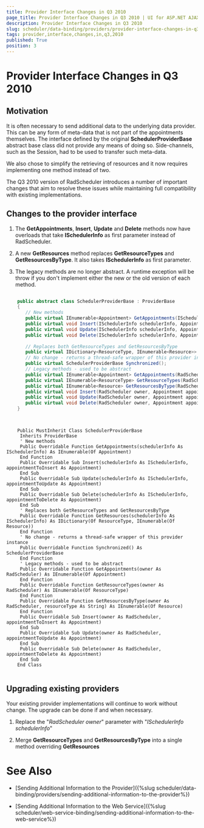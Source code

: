 ```yaml
---
title: Provider Interface Changes in Q3 2010
page_title: Provider Interface Changes in Q3 2010 | UI for ASP.NET AJAX Documentation
description: Provider Interface Changes in Q3 2010
slug: scheduler/data-binding/providers/provider-interface-changes-in-q3-2010
tags: provider,interface,changes,in,q3,2010
published: True
position: 3
---
```


# Provider Interface Changes in Q3 2010



## Motivation

It is often necessary to send additional data to the underlying data provider. This can be any form of meta-data that is not part of the appointments themselves. The interface defined by the original __SchedulerProviderBase__ abstract base class did not provide any means of doing so. Side-channels, such as the Session, had to be used to transfer such meta-data.

We also chose to simplify the retrieving of resources and it now requires implementing one method instead of two.

The Q3 2010 version of RadScheduler introduces a number of important changes that aim to resolve these issues while maintaining full compatibility with existing implementations.

## Changes to the provider interface

1. The __GetAppointments__, __Insert__, __Update__ and __Delete__ methods now have overloads that take __ISchedulerInfo__ as first parameter instead of RadScheduler.

1. A new __GetResources__ method replaces __GetResourceTypes__ and __GetResourcesByType__. It also takes __ISchedulerInfo__ as first parameter.

1. The legacy methods are no longer abstract. A runtime exception will be throw if you don't implement either the new or the old version of each method.





````C#
	
	public abstract class SchedulerProviderBase : ProviderBase
	{
	   // New methods
	   public virtual IEnumerable<Appointment> GetAppointments(ISchedulerInfo schedulerInfo);
	   public virtual void Insert(ISchedulerInfo schedulerInfo, Appointment appointmentToInsert);
	   public virtual void Update(ISchedulerInfo schedulerInfo, Appointment appointmentToUpdate);
	   public virtual void Delete(ISchedulerInfo schedulerInfo, Appointment appointmentToDelete);
	   
	   // Replaces both GetResourceTypes and GetResourcesByType
	   public virtual IDictionary<ResourceType, IEnumerable<Resource>> GetResources(ISchedulerInfo schedulerInfo);
	   // No change - returns a thread-safe wrapper of this provider instance
	   public virtual SchedulerProviderBase Synchronized();
	   // Legacy methods - used to be abstract
	   public virtual IEnumerable<Appointment> GetAppointments(RadScheduler owner);
	   public virtual IEnumerable<ResourceType> GetResourceTypes(RadScheduler owner);
	   public virtual IEnumerable<Resource> GetResourcesByType(RadScheduler owner, string resourceType);
	   public virtual void Insert(RadScheduler owner, Appointment appointmentToInsert);
	   public virtual void Update(RadScheduler owner, Appointment appointmentToUpdate);
	   public virtual void Delete(RadScheduler owner, Appointment appointmentToDelete);
	} 
	
````
````VB.NET
	     
	Public MustInherit Class SchedulerProviderBase
	 Inherits ProviderBase
	 ' New methods
	 Public Overridable Function GetAppointments(schedulerInfo As ISchedulerInfo) As IEnumerable(Of Appointment)
	 End Function
	 Public Overridable Sub Insert(schedulerInfo As ISchedulerInfo, appointmentToInsert As Appointment)
	 End Sub
	 Public Overridable Sub Update(schedulerInfo As ISchedulerInfo, appointmentToUpdate As Appointment)
	 End Sub
	 Public Overridable Sub Delete(schedulerInfo As ISchedulerInfo, appointmentToDelete As Appointment)
	 End Sub
	 ' Replaces both GetResourceTypes and GetResourcesByType
	 Public Overridable Function GetResources(schedulerInfo As ISchedulerInfo) As IDictionary(Of ResourceType, IEnumerable(Of Resource))
	 End Function
	 ' No change - returns a thread-safe wrapper of this provider instance
	 Public Overridable Function Synchronized() As SchedulerProviderBase
	 End Function
	 ' Legacy methods - used to be abstract
	 Public Overridable Function GetAppointments(owner As RadScheduler) As IEnumerable(Of Appointment)
	 End Function
	 Public Overridable Function GetResourceTypes(owner As RadScheduler) As IEnumerable(Of ResourceType)
	 End Function
	 Public Overridable Function GetResourcesByType(owner As RadScheduler, resourceType As String) As IEnumerable(Of Resource)
	 End Function
	 Public Overridable Sub Insert(owner As RadScheduler, appointmentToInsert As Appointment)
	 End Sub
	 Public Overridable Sub Update(owner As RadScheduler, appointmentToUpdate As Appointment)
	 End Sub
	 Public Overridable Sub Delete(owner As RadScheduler, appointmentToDelete As Appointment)
	 End Sub
	End Class 
	
````


## Upgrading existing providers

Your existing provider implementations will continue to work without change. The upgrade can be done if and when necessary.

1. Replace the "*RadScheduler owner*" parameter with "*ISchedulerInfo schedulerInfo*"

1. Merge __GetResourceTypes__ and __GetResourcesByType__ into a single method overriding __GetResources__

# See Also

 * [Sending Additional Information to the Provider]({%slug scheduler/data-binding/providers/sending-additional-information-to-the-provider%})

 * [Sending Additional Information to the Web Service]({%slug scheduler/web-service-binding/sending-additional-information-to-the-web-service%})
